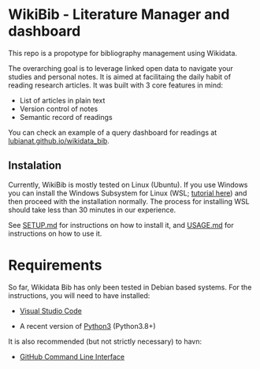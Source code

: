 # WikiBib - Literature Manager and dashboard

This repo is a propotype for bibliography management using Wikidata. 

The overarching goal is to leverage linked open data to navigate your studies and personal notes. 
It is aimed at facilitaing the daily habit of reading research articles. It was built with 3 core features in mind:

- List of articles in plain text
- Version control of notes
- Semantic record of readings

You can check an example of a query dashboard for readings at [lubianat.github.io/wikidata_bib](https://lubianat.github.io/wikidata_bib).


## Instalation

Currently, WikiBib is mostly tested on Linux (Ubuntu). 
If you use Windows you can install the Windows Subsystem for Linux (WSL; [tutorial here](https://allthings.how/how-to-use-linux-terminal-in-windows-10/0)) and then proceed with the installation normally. The process for installing WSL should take less than 30 minutes in our experience. 

See [SETUP.md](./SETUP.md) for instructions on how to install it, and [USAGE.md](./USAGE.md) for instructions on how to use it. 

# Requirements

So far, Wikidata Bib has only been tested in Debian based systems. 
For the instructions, you will need to have installed:

* [Visual Studio Code](https://code.visualstudio.com/)

* A recent version of [Python3](https://www.python.org/downloads/) (Python3.8+)

It is also recommended (but not strictly necessary) to havn:

* [GitHub Command Line Interface](https://cli.github.com/)


